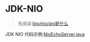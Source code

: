 # JDK-NIO
> 先阅读:[bio/nio/aio是什么](../../006.LESSONS/27123188551-1-16.mp4)

JDK NIO 代码示例:[NioEchoServer.java](./NioEchoServer.java)
